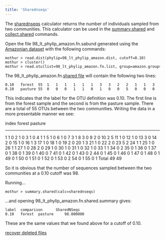 ```yaml
---
title: 'Sharednseqs'
---
```

The [sharednseqs](sharednseqs) calculator returns the number
of individuals sampled from two communities. This calculator can be used
in the [summary.shared](summary.shared) and
[collect.shared](collect.shared) commands.

Open the file 98\_lt\_phylip\_amazon.fn.sabund generated using the [
Amazonian dataset](Media:AmazonData.zip) with the following
commands:

    mothur > read.dist(phylip=98_lt_phylip_amazon.dist, cutoff=0.10)
    mothur > cluster()
    mothur > read.otu(list=98_lt_phylip_amazon.fn.list, group=amazon.groups, label=0.10)

The 98\_lt\_phylip\_amazon.fn.[shared file](shared_file) will
contain the following two lines:

    0.10   forest  55  1   1   1   1   1   1   3   3   2   2   1   1   3   2   1   1   1   1   2   1   1   2   5   1   1   1   1   2   1   1   1   1   1   0   0   0   0   0   0   0   0   0   0   0   0   0   0   0   0   0   0   0   0   0   0   
    0.10   pasture 55  0   0   0   1   1   0   1   0   0   5   0   0   0   0   0   2   0   0   0   3   0   0   2   1   0   1   0   0   0   0   0   0   1   2   1   1   1   1   1   7   1   1   2   1   1   1   1   1   1   1   1   1   2   1   1   

This indicates that the label for the OTU definition was 0.10. The first
line is from the forest sample and the second is from the pasture
sample. There are a total of 55 OTUs between the two communities.
Writing the data in a more presentable manner we see:

  index   forest   pasture
  ------- -------- ---------
  1       1        0
  2       1        0
  3       1        0
  4       1        1
  5       1        0
  6       1        0
  7       3        1
  8       3        0
  9       2        0
  10      2        5
  11      1        0
  12      1        0
  13      3        0
  14      2        0
  15      1        0
  16      1        3
  17      1        0
  18      1        0
  19      2        0
  20      1        3
  21      1        0
  22      2        0
  23      5        2
  24      1        1
  25      1        0
  26      1        1
  27      1        0
  28      2        0
  29      1        0
  30      1        0
  31      1        0
  32      1        0
  33      1        1
  34      0        2
  35      0        1
  36      0        1
  37      0        1
  38      0        1
  39      0        1
  40      0        7
  41      0        1
  42      0        1
  43      0        2
  44      0        1
  45      0        1
  46      0        1
  47      0        1
  48      0        1
  49      0        1
  50      0        1
  51      0        1
  52      0        1
  53      0        2
  54      0        1
  55      0        1
  Total   49       49

So it is obvious that the number of sequences sampled between the two
communities at a 0.10 cutoff was 98.

Running\...

    mothur > summary.shared(calc=sharednseqs)

\...and opening 98\_lt\_phylip\_amazon.fn.shared.summary gives:

    label  comparison      SharedNSeqs
    0.10   forest  pasture     98.000000

These are the same values that we found above for a cutoff of 0.10.

[recover deleted files](http://www.datarecoveryreview.net)
